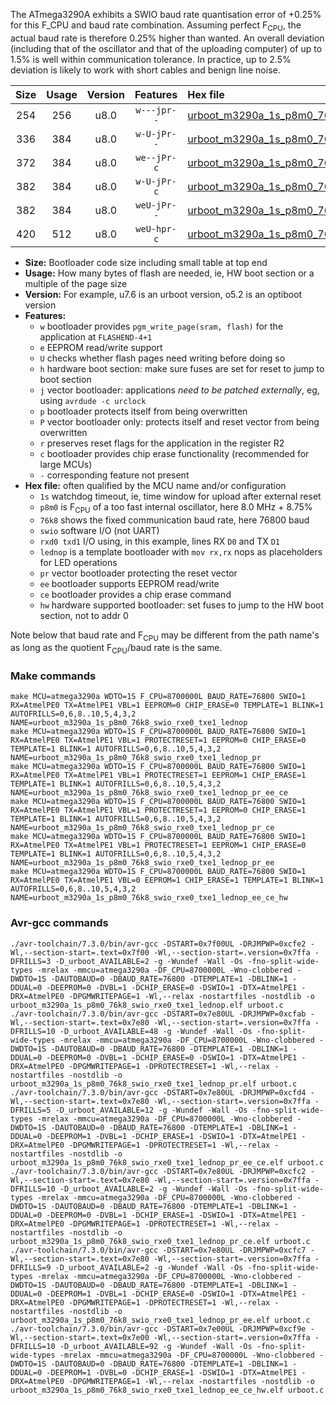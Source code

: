The ATmega3290A exhibits a SWIO baud rate quantisation error of +0.25% for this F_CPU and baud rate combination. Assuming perfect F<sub>CPU</sub>, the actual baud rate is therefore 0.25% higher than wanted. An overall deviation (including that of the oscillator and that of the uploading computer) of up to 1.5% is well within communication tolerance. In practice, up to 2.5% deviation is likely to work with short cables and benign line noise.

|Size|Usage|Version|Features|Hex file|
|:-:|:-:|:-:|:-:|:--|
|254|256|u8.0|`w---jpr--`|[urboot_m3290a_1s_p8m0_76k8_swio_rxe0_txe1_lednop.hex](https://raw.githubusercontent.com/stefanrueger/urboot.hex/main/mcus/atmega3290a/watchdog_1_s/internal_oscillator_p%2B8.75%25/%2B8m000000_hz/%2B%2B76k8_baud/uart0_rxe0_txe1/lednop/urboot_m3290a_1s_p8m0_76k8_swio_rxe0_txe1_lednop.hex)|
|336|384|u8.0|`w-U-jPr--`|[urboot_m3290a_1s_p8m0_76k8_swio_rxe0_txe1_lednop_pr.hex](https://raw.githubusercontent.com/stefanrueger/urboot.hex/main/mcus/atmega3290a/watchdog_1_s/internal_oscillator_p%2B8.75%25/%2B8m000000_hz/%2B%2B76k8_baud/uart0_rxe0_txe1/lednop/urboot_m3290a_1s_p8m0_76k8_swio_rxe0_txe1_lednop_pr.hex)|
|372|384|u8.0|`we--jPr-c`|[urboot_m3290a_1s_p8m0_76k8_swio_rxe0_txe1_lednop_pr_ee_ce.hex](https://raw.githubusercontent.com/stefanrueger/urboot.hex/main/mcus/atmega3290a/watchdog_1_s/internal_oscillator_p%2B8.75%25/%2B8m000000_hz/%2B%2B76k8_baud/uart0_rxe0_txe1/lednop/urboot_m3290a_1s_p8m0_76k8_swio_rxe0_txe1_lednop_pr_ee_ce.hex)|
|382|384|u8.0|`w-U-jPr-c`|[urboot_m3290a_1s_p8m0_76k8_swio_rxe0_txe1_lednop_pr_ce.hex](https://raw.githubusercontent.com/stefanrueger/urboot.hex/main/mcus/atmega3290a/watchdog_1_s/internal_oscillator_p%2B8.75%25/%2B8m000000_hz/%2B%2B76k8_baud/uart0_rxe0_txe1/lednop/urboot_m3290a_1s_p8m0_76k8_swio_rxe0_txe1_lednop_pr_ce.hex)|
|382|384|u8.0|`weU-jPr--`|[urboot_m3290a_1s_p8m0_76k8_swio_rxe0_txe1_lednop_pr_ee.hex](https://raw.githubusercontent.com/stefanrueger/urboot.hex/main/mcus/atmega3290a/watchdog_1_s/internal_oscillator_p%2B8.75%25/%2B8m000000_hz/%2B%2B76k8_baud/uart0_rxe0_txe1/lednop/urboot_m3290a_1s_p8m0_76k8_swio_rxe0_txe1_lednop_pr_ee.hex)|
|420|512|u8.0|`weU-hpr-c`|[urboot_m3290a_1s_p8m0_76k8_swio_rxe0_txe1_lednop_ee_ce_hw.hex](https://raw.githubusercontent.com/stefanrueger/urboot.hex/main/mcus/atmega3290a/watchdog_1_s/internal_oscillator_p%2B8.75%25/%2B8m000000_hz/%2B%2B76k8_baud/uart0_rxe0_txe1/lednop/urboot_m3290a_1s_p8m0_76k8_swio_rxe0_txe1_lednop_ee_ce_hw.hex)|

- **Size:** Bootloader code size including small table at top end
- **Usage:** How many bytes of flash are needed, ie, HW boot section or a multiple of the page size
- **Version:** For example, u7.6 is an urboot version, o5.2 is an optiboot version
- **Features:**
  + `w` bootloader provides `pgm_write_page(sram, flash)` for the application at `FLASHEND-4+1`
  + `e` EEPROM read/write support
  + `U` checks whether flash pages need writing before doing so
  + `h` hardware boot section: make sure fuses are set for reset to jump to boot section
  + `j` vector bootloader: applications *need to be patched externally*, eg, using `avrdude -c urclock`
  + `p` bootloader protects itself from being overwritten
  + `P` vector bootloader only: protects itself and reset vector from being overwritten
  + `r` preserves reset flags for the application in the register R2
  + `c` bootloader provides chip erase functionality (recommended for large MCUs)
  + `-` corresponding feature not present
- **Hex file:** often qualified by the MCU name and/or configuration
  + `1s` watchdog timeout, ie, time window for upload after external reset
  + `p8m0` is F<sub>CPU</sub> of a too fast internal oscillator, here 8.0 MHz + 8.75%
  + `76k8` shows the fixed communication baud rate, here 76800 baud
  + `swio` software I/O (not UART)
  + `rxd0 txd1` I/O using, in this example, lines RX `D0` and TX `D1`
  + `lednop` is a template bootloader with `mov rx,rx` nops as placeholders for LED operations
  + `pr` vector bootloader protecting the reset vector
  + `ee` bootloader supports EEPROM read/write
  + `ce` bootloader provides a chip erase command
  + `hw` hardware supported bootloader: set fuses to jump to the HW boot section, not to addr 0


Note below that baud rate and F<sub>CPU</sub> may be different from the path name's as long as the quotient F<sub>CPU</sub>/baud rate is the same.

### Make commands
```
make MCU=atmega3290a WDTO=1S F_CPU=8700000L BAUD_RATE=76800 SWIO=1 RX=AtmelPE0 TX=AtmelPE1 VBL=1 EEPROM=0 CHIP_ERASE=0 TEMPLATE=1 BLINK=1 AUTOFRILLS=0,6,8..10,5,4,3,2 NAME=urboot_m3290a_1s_p8m0_76k8_swio_rxe0_txe1_lednop
make MCU=atmega3290a WDTO=1S F_CPU=8700000L BAUD_RATE=76800 SWIO=1 RX=AtmelPE0 TX=AtmelPE1 VBL=1 PROTECTRESET=1 EEPROM=0 CHIP_ERASE=0 TEMPLATE=1 BLINK=1 AUTOFRILLS=0,6,8..10,5,4,3,2 NAME=urboot_m3290a_1s_p8m0_76k8_swio_rxe0_txe1_lednop_pr
make MCU=atmega3290a WDTO=1S F_CPU=8700000L BAUD_RATE=76800 SWIO=1 RX=AtmelPE0 TX=AtmelPE1 VBL=1 PROTECTRESET=1 EEPROM=1 CHIP_ERASE=1 TEMPLATE=1 BLINK=1 AUTOFRILLS=0,6,8..10,5,4,3,2 NAME=urboot_m3290a_1s_p8m0_76k8_swio_rxe0_txe1_lednop_pr_ee_ce
make MCU=atmega3290a WDTO=1S F_CPU=8700000L BAUD_RATE=76800 SWIO=1 RX=AtmelPE0 TX=AtmelPE1 VBL=1 PROTECTRESET=1 EEPROM=0 CHIP_ERASE=1 TEMPLATE=1 BLINK=1 AUTOFRILLS=0,6,8..10,5,4,3,2 NAME=urboot_m3290a_1s_p8m0_76k8_swio_rxe0_txe1_lednop_pr_ce
make MCU=atmega3290a WDTO=1S F_CPU=8700000L BAUD_RATE=76800 SWIO=1 RX=AtmelPE0 TX=AtmelPE1 VBL=1 PROTECTRESET=1 EEPROM=1 CHIP_ERASE=0 TEMPLATE=1 BLINK=1 AUTOFRILLS=0,6,8..10,5,4,3,2 NAME=urboot_m3290a_1s_p8m0_76k8_swio_rxe0_txe1_lednop_pr_ee
make MCU=atmega3290a WDTO=1S F_CPU=8700000L BAUD_RATE=76800 SWIO=1 RX=AtmelPE0 TX=AtmelPE1 VBL=0 EEPROM=1 CHIP_ERASE=1 TEMPLATE=1 BLINK=1 AUTOFRILLS=0,6,8..10,5,4,3,2 NAME=urboot_m3290a_1s_p8m0_76k8_swio_rxe0_txe1_lednop_ee_ce_hw
```

### Avr-gcc commands
```
./avr-toolchain/7.3.0/bin/avr-gcc -DSTART=0x7f00UL -DRJMPWP=0xcfe2 -Wl,--section-start=.text=0x7f00 -Wl,--section-start=.version=0x7ffa -DFRILLS=3 -D_urboot_AVAILABLE=2 -g -Wundef -Wall -Os -fno-split-wide-types -mrelax -mmcu=atmega3290a -DF_CPU=8700000L -Wno-clobbered -DWDTO=1S -DAUTOBAUD=0 -DBAUD_RATE=76800 -DTEMPLATE=1 -DBLINK=1 -DDUAL=0 -DEEPROM=0 -DVBL=1 -DCHIP_ERASE=0 -DSWIO=1 -DTX=AtmelPE1 -DRX=AtmelPE0 -DPGMWRITEPAGE=1 -Wl,--relax -nostartfiles -nostdlib -o urboot_m3290a_1s_p8m0_76k8_swio_rxe0_txe1_lednop.elf urboot.c
./avr-toolchain/7.3.0/bin/avr-gcc -DSTART=0x7e80UL -DRJMPWP=0xcfab -Wl,--section-start=.text=0x7e80 -Wl,--section-start=.version=0x7ffa -DFRILLS=10 -D_urboot_AVAILABLE=48 -g -Wundef -Wall -Os -fno-split-wide-types -mrelax -mmcu=atmega3290a -DF_CPU=8700000L -Wno-clobbered -DWDTO=1S -DAUTOBAUD=0 -DBAUD_RATE=76800 -DTEMPLATE=1 -DBLINK=1 -DDUAL=0 -DEEPROM=0 -DVBL=1 -DCHIP_ERASE=0 -DSWIO=1 -DTX=AtmelPE1 -DRX=AtmelPE0 -DPGMWRITEPAGE=1 -DPROTECTRESET=1 -Wl,--relax -nostartfiles -nostdlib -o urboot_m3290a_1s_p8m0_76k8_swio_rxe0_txe1_lednop_pr.elf urboot.c
./avr-toolchain/7.3.0/bin/avr-gcc -DSTART=0x7e80UL -DRJMPWP=0xcfd4 -Wl,--section-start=.text=0x7e80 -Wl,--section-start=.version=0x7ffa -DFRILLS=5 -D_urboot_AVAILABLE=12 -g -Wundef -Wall -Os -fno-split-wide-types -mrelax -mmcu=atmega3290a -DF_CPU=8700000L -Wno-clobbered -DWDTO=1S -DAUTOBAUD=0 -DBAUD_RATE=76800 -DTEMPLATE=1 -DBLINK=1 -DDUAL=0 -DEEPROM=1 -DVBL=1 -DCHIP_ERASE=1 -DSWIO=1 -DTX=AtmelPE1 -DRX=AtmelPE0 -DPGMWRITEPAGE=1 -DPROTECTRESET=1 -Wl,--relax -nostartfiles -nostdlib -o urboot_m3290a_1s_p8m0_76k8_swio_rxe0_txe1_lednop_pr_ee_ce.elf urboot.c
./avr-toolchain/7.3.0/bin/avr-gcc -DSTART=0x7e80UL -DRJMPWP=0xcfc2 -Wl,--section-start=.text=0x7e80 -Wl,--section-start=.version=0x7ffa -DFRILLS=10 -D_urboot_AVAILABLE=2 -g -Wundef -Wall -Os -fno-split-wide-types -mrelax -mmcu=atmega3290a -DF_CPU=8700000L -Wno-clobbered -DWDTO=1S -DAUTOBAUD=0 -DBAUD_RATE=76800 -DTEMPLATE=1 -DBLINK=1 -DDUAL=0 -DEEPROM=0 -DVBL=1 -DCHIP_ERASE=1 -DSWIO=1 -DTX=AtmelPE1 -DRX=AtmelPE0 -DPGMWRITEPAGE=1 -DPROTECTRESET=1 -Wl,--relax -nostartfiles -nostdlib -o urboot_m3290a_1s_p8m0_76k8_swio_rxe0_txe1_lednop_pr_ce.elf urboot.c
./avr-toolchain/7.3.0/bin/avr-gcc -DSTART=0x7e80UL -DRJMPWP=0xcfc7 -Wl,--section-start=.text=0x7e80 -Wl,--section-start=.version=0x7ffa -DFRILLS=9 -D_urboot_AVAILABLE=2 -g -Wundef -Wall -Os -fno-split-wide-types -mrelax -mmcu=atmega3290a -DF_CPU=8700000L -Wno-clobbered -DWDTO=1S -DAUTOBAUD=0 -DBAUD_RATE=76800 -DTEMPLATE=1 -DBLINK=1 -DDUAL=0 -DEEPROM=1 -DVBL=1 -DCHIP_ERASE=0 -DSWIO=1 -DTX=AtmelPE1 -DRX=AtmelPE0 -DPGMWRITEPAGE=1 -DPROTECTRESET=1 -Wl,--relax -nostartfiles -nostdlib -o urboot_m3290a_1s_p8m0_76k8_swio_rxe0_txe1_lednop_pr_ee.elf urboot.c
./avr-toolchain/7.3.0/bin/avr-gcc -DSTART=0x7e00UL -DRJMPWP=0xcf9e -Wl,--section-start=.text=0x7e00 -Wl,--section-start=.version=0x7ffa -DFRILLS=10 -D_urboot_AVAILABLE=92 -g -Wundef -Wall -Os -fno-split-wide-types -mrelax -mmcu=atmega3290a -DF_CPU=8700000L -Wno-clobbered -DWDTO=1S -DAUTOBAUD=0 -DBAUD_RATE=76800 -DTEMPLATE=1 -DBLINK=1 -DDUAL=0 -DEEPROM=1 -DVBL=0 -DCHIP_ERASE=1 -DSWIO=1 -DTX=AtmelPE1 -DRX=AtmelPE0 -DPGMWRITEPAGE=1 -Wl,--relax -nostartfiles -nostdlib -o urboot_m3290a_1s_p8m0_76k8_swio_rxe0_txe1_lednop_ee_ce_hw.elf urboot.c
```

